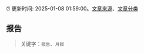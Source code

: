 :alarm_clock: 更新时间: 2025-01-08 01:59:00。[文章来源](/README.md)、[文章分类](/TAGS.md)

## 报告


> 关键字：`报告`、`月报`



